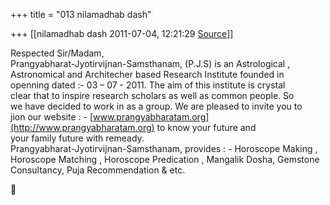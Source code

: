 +++
title = "013 nilamadhab dash"

+++
[[nilamadhab dash	2011-07-04, 12:21:29 [Source](https://groups.google.com/g/bvparishat/c/CEP7iGtDTCs)]]



Respected Sir/Madam,  
Prangyabharat-Jyotirvijnan-Samsthanam, (P.J.S) is an Astrological ,  
Astronomical and Architecher based Research Institute founded in  
openning dated :- 03 – 07 - 2011. The aim of this institute is crystal  
clear that to inspire research scholars as well as common people. So  
we have decided to work in as a group. We are pleased to invite you to  
jion our website : - [www.prangyabharatam.org](http://www.prangyabharatam.org) to know your future and  
your family future with remeady.  
Prangyabharat-Jyotirvijnan-Samsthanam, provides : - Horoscope Making ,  
Horoscope Matching , Horoscope Predication , Mangalik Dosha, Gemstone  
Consultancy, Puja Recommendation & etc.



